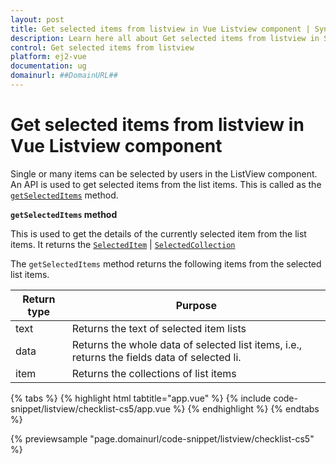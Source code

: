 ```yaml
---
layout: post
title: Get selected items from listview in Vue Listview component | Syncfusion
description: Learn here all about Get selected items from listview in Syncfusion Vue Listview component of Syncfusion Essential JS 2 and more.
control: Get selected items from listview 
platform: ej2-vue
documentation: ug
domainurl: ##DomainURL##
---
```


# Get selected items from listview in Vue Listview component

Single or many items can be selected by users in the ListView component. An API is used to get selected items from the list items. This is called as the [`getSelectedItems`](https://ej2.syncfusion.com/vue/documentation/api/list-view/#getselecteditems) method.

**`getSelectedItems` method**

This is used to get the details of the currently selected item from the list items. It returns the [`SelectedItem`](https://ej2.syncfusion.com/vue/documentation/api/list-view/selectedItem/) | [`SelectedCollection`](https://ej2.syncfusion.com/vue/documentation/api/list-view/selectedCollection/)

The `getSelectedItems` method returns the following items from the selected list items.

| Return type | Purpose |
|------------|-------------------|
| text | Returns the text of selected item lists |
| data | Returns the whole data of selected list items, i.e., returns the fields data of selected li.|
| item | Returns the collections of list items |

{% tabs %}
{% highlight html tabtitle="app.vue" %}
{% include code-snippet/listview/checklist-cs5/app.vue %}
{% endhighlight %}
{% endtabs %}
        
{% previewsample "page.domainurl/code-snippet/listview/checklist-cs5" %}
